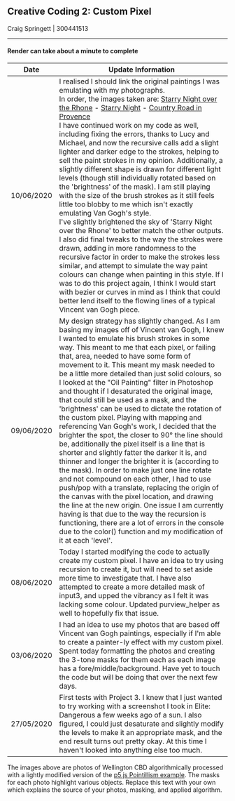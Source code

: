## Creative Coding 2: Custom Pixel

Craig Springett | 300441513

---

#### Render can take about a minute to complete

| Date		 | Update Information											  |
|:----------:|----------------------------------------------------------------|
| 10/06/2020 | I realised I should link the original paintings I was emulating with my photographs. <br> In order, the images taken are: [Starry Night over the Rhone](https://artsandculture.google.com/asset/starry-night/uQE3XORhSK37Dw) - [Starry Night](https://artsandculture.google.com/asset/the-starry-night-vincent-van-gogh/bgEuwDxel93-Pg) - [Country Road in Provence](https://artsandculture.google.com/asset/country-road-in-provence-by-night-vincent-van-gogh/4wEXP9j2v6hpYw) <br> I have continued work on my code as well, including fixing the errors, thanks to Lucy and Michael, and now the recursive calls add a slight lighter and darker edge to the strokes, helping to sell the paint strokes in my opinion. Additionally, a slightly different shape is drawn for different light levels (though still individually rotated based on the 'brightness' of the mask). I am still playing with the size of the brush strokes as it still feels little too blobby to me which isn't exactly emulating Van Gogh's style. <br> I've slightly brightened the sky of 'Starry Night over the Rhone' to better match the other outputs. I also did final tweaks to the way the strokes were drawn, adding in more randomness to the recursive factor in order to make the strokes less similar, and attempt to simulate the way paint colours can change when painting in this style. If I was to do this project again, I think I would start with bezier or curves in mind as I think that could better lend itself to the flowing lines of a typical Vincent van Gogh piece.					   |
| 09/06/2020 | My design strategy has slightly changed. As I am basing my images off of Vincent van Gogh, I knew I wanted to emulate his brush strokes in some way. This meant to me that each pixel, or failing that, area, needed to have some form of movement to it. This meant my mask needed to be a little more detailed than just solid colours, so I looked at the "Oil Painting" filter in Photoshop and thought if I desaturated the original image, that could still be used as a mask, and the 'brightness' can be used to dictate the rotation of the custom pixel. Playing with mapping and referencing Van Gogh's work, I decided that the brighter the spot, the closer to 90° the line should be, additionally the pixel itself is a line that is shorter and slightly fatter the darker it is, and thinner and longer the brighter it is (according to the mask). In order to make just one line rotate and not compound on each other, I had to use push/pop with a translate, replacing the origin of the canvas with the pixel location, and drawing the line at the new origin. One issue I am currently having is that due to the way the recursion	is functioning, there are a lot of errors in the console due to the color() function and my modification of it at each 'level'.							  |
| 08/06/2020 | Today I started modifying the code to actually create my custom pixel. I have an idea to try using recursion to create it, but will need to set aside more time to investigate that. I have also attempted to create a more detailed mask of input3, and upped the vibrancy as I felt it was lacking some colour. Updated purview_helper as well to hopefully fix that issue.	  |
| 03/06/2020 | I had an idea to use my photos that are based off Vincent van Gogh paintings, especially if I'm able to create a painter-ly effect with my custom pixel. Spent today formatting the photos and creating the 3-tone masks for them each as each image has a fore/middle/background. Have yet to touch the code but will be doing that over the next few days.						  |
| 27/05/2020 | First tests with Project 3. I knew that I just wanted to try working with a screenshot I took in Elite: Dangerous a few weeks ago of a sun. I also figured, I could just desaturate and slightly modify the levels to make it an appropriate mask, and the end result turns out pretty okay. At this time I haven't looked into anything else too much.								   |

The images above are photos of Wellington CBD algorithmically processed with a lightly modified version of the [p5.js Pointillism example](https://p5js.org/examples/image-pointillism.html). The masks for each photo highlight various objects. Replace this text with your own which explains the source of your photos, masking, and applied algorithm.
